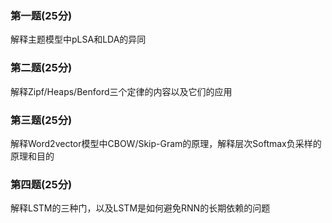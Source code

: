 ### 第一题(25分)

解释主题模型中pLSA和LDA的异同



### 第二题(25分)

解释Zipf/Heaps/Benford三个定律的内容以及它们的应用



### 第三题(25分)

解释Word2vector模型中CBOW/Skip-Gram的原理，解释层次Softmax负采样的原理和目的



### 第四题(25分)

解释LSTM的三种门，以及LSTM是如何避免RNN的长期依赖的问题


